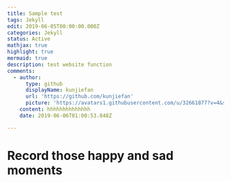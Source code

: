 ```yaml
---
title: Sample test
tags: Jekyll
edit: 2019-06-05T00:00:00.000Z
categories: Jekyll
status: Active
mathjax: true
highlight: true
mermaid: true
description: test website function
comments:
  - author:
      type: github
      displayName: kunjiefan
      url: 'https://github.com/kunjiefan'
      picture: 'https://avatars1.githubusercontent.com/u/32661877?v=4&s=73'
    content: hhhhhhhhhhhhhh
    date: 2019-06-06T01:00:53.848Z

---
```


# Record those happy and sad moments  
